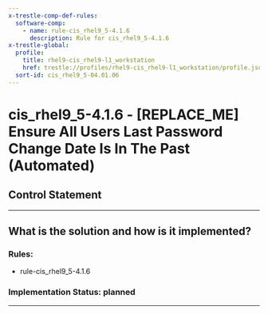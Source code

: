 ```yaml
---
x-trestle-comp-def-rules:
  software-comp:
    - name: rule-cis_rhel9_5-4.1.6
      description: Rule for cis_rhel9_5-4.1.6
x-trestle-global:
  profile:
    title: rhel9-cis_rhel9-l1_workstation
    href: trestle://profiles/rhel9-cis_rhel9-l1_workstation/profile.json
  sort-id: cis_rhel9_5-04.01.06
---
```


# cis_rhel9_5-4.1.6 - \[REPLACE_ME\] Ensure All Users Last Password Change Date Is In The Past (Automated)

## Control Statement

______________________________________________________________________

## What is the solution and how is it implemented?

<!-- For implementation status enter one of: implemented, partial, planned, alternative, not-applicable -->

<!-- Note that the list of rules under ### Rules: is read-only and changes will not be captured after assembly to JSON -->

<!-- Add control implementation description here for control: cis_rhel9_5-4.1.6 -->

### Rules:

  - rule-cis_rhel9_5-4.1.6

### Implementation Status: planned

______________________________________________________________________
